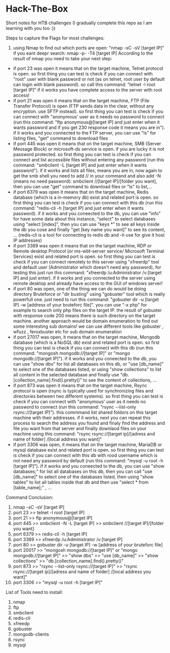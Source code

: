# Hack-The-Box
Short notes for HTB challenges (I gradually complete this repo as I am learning with you too :))

Steps to capture the Flags for most challenges:
1. using Nmap to find out which ports are open: "nmap -sC -sV [target IP]"  if you eant deepr search: nmap -p- -T4 [target IP] 
According to the result of nmap you need to take your next step:  
  * if port 23 was open it means that on the target machine, Telnet protocol is open. so first thing you can test is check if you can connect with "root" user with blank password or not (as on telnet, root user by default can login with blank password). so call this command: "telnet -l root [target IP]" if it works you have complete access to the server with root access!  
  * if port 21 was open it means that on the target machine, FTP (File Transfer Protocol) is open (FTP sends data in the clear, without any encryption. use SFTP instead). so first thing you can test is check if you can connect with "anonymous' user as it needs no password to connect (run this command: "ftp anonymous@[target IP] and just enter when it wants password and if you get 230 response code it means you are in"). if it works and you connected to the FTP server, you can use "ls" for listing files, "get" command to download files  
  * if port 445 was open it means that on the target machine, SMB (Server Message Block) or microsoft-ds service is open. if you are lucky it is not password protected. so first thing you can test is check if you can connect and list accessible files without entering any password (run this command: "smbclient -L [target IP] and just enter when it wants password"). if it works and lists all files, means you are in, now again to get the smb shell you need to add // in your command and also add -N (means no need password): smbclient //[target IP]/[folder you want], then you can use "get" command to download files or "ls" to list,...
  * if port 6379 was open it means that on the target machine, Redis database (which is a in-memory db) exist and related port is open. so first thing you can test is check if you can connect with this db (run this command: "redis-cli -h [target IP] and just enter when it wants password). if it works and you coneected to the db, you can use "info" for have some data about this instance, "select" to select databases using "select [index]", then you can use "keys *" to see all keys inside the db you cose and finally "get [key name you want]" to see its content, ... (redis-cli is a tool for connecting to redis db and -h use for give it host IP addresses)
  * if port 3389 was open it means that on the target machine, RDP or Remote desktop Protocol (or ms-wbt-server service/ Microsoft Terminal Services) exist and related port is open. so first thing you can test is check if you can connect remotely to this server using "xfreerdp" tool and default user (Administrator which doesn't need any password), for testing this just run this command: "xfreerdp /u:Administrator /v:[target IP] and just enter). if it works and you connected to the server using remote desktop and already have access to the GUI of windows server!
  * if port 80 was open, one of the thing we can do would be doing directory Bruteforce or "dir busting" using "gobuster" tool which is really powerfull one. just need to run this command: "gobuster dir -u [target IP] -w [address of your bruteforc file]". you can use "-x php" for example to search only php files on the target IP. the result of gobuster with response code 200 means there is such directory on the target machine. another approach would be domain enumeration to find out some interesting sub domains! we can use different tools like gobuster , wfuzz , feroxbuster etc for sub domain enumeration
  * if port 27017 was open, it means that on the target machine, Mongodb database (which is a NoSQL db) exist and related port is open. so first thing you can test is check if you can connect with this db (run this command: "mongosh mongodb://[target IP]" or "mongo mongodb://[target IP]"). if it works and you coneected to the db, you can use "show dbs" for list all databases on this db, or "use [db_name]" to select one of the databases listed, or using "show collections" to list all content in the selected database and finally use "db.[collection_name].find().pretty()" to see the content of collections, ...
  * if port 873 was open it means that on the target machine, Rsync protocol is open (rsync is typically used for synchronizing files and directories between two different systems). so first thing you can test is check if you can connect with "anonymous' user as it needs no password to connect (run this command: "rsync --list-only rsync://[target IP]"). this commmand list shared foldors on this target machine with their addresses. if it works, next you can repeat this process to search the address you found and finaly find the address and file you want from that server and finally downlaod files on your machine using this command: "rsync rsync://[target ip]/[adress and name of folder] /[local address you want]"
  * if port 3306 was open, it means that on the target machine, MariaDB or mysql database exist and related port is open. so first thing you can test is check if you can connect with this db with rood username which is not need any password by default (run this command: "mysql -u root -h [target IP]"). if it works and you coneected to the db, you can use "show databases;" for list all databases on this db, then you can call "use [db_name]" to select one of the databases listed, then using "show tables" to list all tables inside that db and then use "select * from [table_name];" , ...








  Command Conclusion:

  1. nmap -sC -sV [target IP]  
  2. port 23 >> telnet -l root [target IP]  
  3. port 21 >> ftp anonymous@[target IP]  
  4. port 445 >> smbclient -N -L [target IP] >> smbclient //[target IP]/[folder you want]
  5. port 6379 >> redis-cli -h [target IP]
  6. port 3389 >> xfreerdp /u:Administrator /v:[target IP]
  7. port 80 >> gobuster dir -u [target IP] -w [address of your bruteforc file]
  8. port 20017 >>  "mongosh mongodb://[target IP]" or "mongo mongodb://[target IP]" >> "show dbs" >> "use [db_name]" >> "show collections" >> "db.[collection_name].find().pretty()"
  9. port 873 >> "rsync --list-only rsync://[target IP]" >> "rsync rsync://[target ip]/[adress and name of folder] /[local address you want]"
  10. port 3306 >> "mysql -u root -h [target IP]"


List of Tools need to install:
1. nmap
2. ftp
3. smbclient
4. redis-cli
5. xfreedp
6. gobuster
7. mongodb-clients
8. rsync
9. mysql
